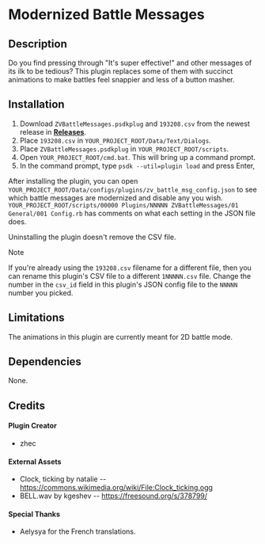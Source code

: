 # Modernized Battle Messages

## Description
Do you find pressing through "It's super effective!" and other messages of its ilk to be tedious? This plugin replaces some of them with succinct animations to make battles feel snappier and less of a button masher.

## Installation
1. Download `ZVBattleMessages.psdkplug` and `193208.csv` from the newest release in **[Releases](https://github.com/zhec9p/modernized-battle-messages/releases)**.
2. Place `193208.csv` in `YOUR_PROJECT_ROOT/Data/Text/Dialogs`.
3. Place `ZVBattleMessages.psdkplug` in `YOUR_PROJECT_ROOT/scripts`.
4. Open `YOUR_PROJECT_ROOT/cmd.bat`. This will bring up a command prompt.
5. In the command prompt, type `psdk --util=plugin load` and press Enter,

After installing the plugin, you can open `YOUR_PROJECT_ROOT/Data/configs/plugins/zv_battle_msg_config.json` to see which battle messages are modernized and disable any you wish. `YOUR_PROJECT_ROOT/scripts/00000 Plugins/NNNNN ZVBattleMessages/01 General/001 Config.rb` has comments on what each setting in the JSON file does.

Uninstalling the plugin doesn't remove the CSV file.

> [!NOTE]
> If you're already using the `193208.csv` filename for a different file, then you can rename this plugin's CSV file to a different `1NNNNN.csv` file. Change the number in the `csv_id` field in this plugin's JSON config file to the `NNNNN` number you picked.

## Limitations
The animations in this plugin are currently meant for 2D battle mode.

## Dependencies
None.

## Credits
#### Plugin Creator
- zhec

#### External Assets
- Clock, ticking by natalie -- https://commons.wikimedia.org/wiki/File:Clock_ticking.ogg
- BELL.wav by kgeshev -- https://freesound.org/s/378799/

#### Special Thanks
- Aelysya for the French translations.
